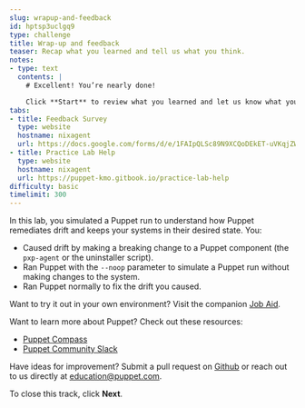 ```yaml
---
slug: wrapup-and-feedback
id: hptsp3uclgq9
type: challenge
title: Wrap-up and feedback
teaser: Recap what you learned and tell us what you think.
notes:
- type: text
  contents: |
    # Excellent! You’re nearly done!

    Click **Start** to review what you learned and let us know what you thought of this track.
tabs:
- title: Feedback Survey
  type: website
  hostname: nixagent
  url: https://docs.google.com/forms/d/e/1FAIpQLSc89N9XCQoDEkET-uVKqjZWGnqMw0IbzZeeuuCKcoQk5oXr0g/viewform?embedded=true
- title: Practice Lab Help
  type: website
  hostname: nixagent
  url: https://puppet-kmo.gitbook.io/practice-lab-help
difficulty: basic
timelimit: 300
---
```

In this lab, you simulated a Puppet run to understand how Puppet remediates drift and keeps your systems in their desired state. You:
 - Caused drift by making a breaking change to a Puppet component (the `pxp-agent` or the uninstaller script).
 - Ran Puppet with the `--noop` parameter to simulate a Puppet run without making changes to the system.
 - Ran Puppet normally to fix the drift you caused.

Want to try it out in your own environment? Visit the companion [Job Aid](https://puppet-kmo.gitbook.io/lab-aids/-MZKPjwKRKKFuXxxy7ge/pe201-design-and-manage-labs/simulate-changes-by-running-in-no-op-mode).

Want to learn more about Puppet? Check out these resources:
- [Puppet Compass](https://learn.puppet.com/)
- [Puppet Community Slack](https://slack.puppet.com/)

Have ideas for improvement? Submit a pull request on [Github](https://github.com/puppetlabs/puppet-instruqt-tracks/tree/main/pe-design-and-manage-lab-1-1) or reach out to us directly at <a href="mailto:education@puppet.com">education@puppet.com</a>.

To close this track, click **Next**.
